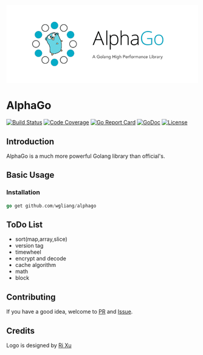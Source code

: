 ![alphago](./logo.png)
# AlphaGo

[![Build Status](https://travis-ci.org/wgliang/alphago.svg?branch=master)](https://travis-ci.org/wgliang/alphago)
[![Code Coverage](https://codecov.io/gh/wgliang/alphago/branch/master/graph/badge.svg)](https://codecov.io/gh/wgliang/alphago)
[![Go Report Card](https://goreportcard.com/badge/github.com/wgliang/alphago)](https://goreportcard.com/report/github.com/wgliang/alphago)
[![GoDoc](https://godoc.org/github.com/wgliang/alphago?status.svg)](https://godoc.org/github.com/wgliang/alphago)
[![License](https://img.shields.io/badge/LICENSE-Apache2.0-ff69b4.svg)](http://www.apache.org/licenses/LICENSE-2.0.html)

## Introduction

AlphaGo is a much more powerful Golang library than official's.

## Basic Usage

### Installation

```go
go get github.com/wgliang/alphago
```
## ToDo List

- sort(map,array,slice)
- version tag
- timewheel
- encrypt and decode
- cache algorithm
- math
- block

## Contributing

If you have a good idea, welcome to [PR](https://github.com/wgliang/alphago/pulls) and [Issue](https://github.com/wgliang/alphago/issues).

## Credits

Logo is designed by [Ri Xu](https://xuri.me)

